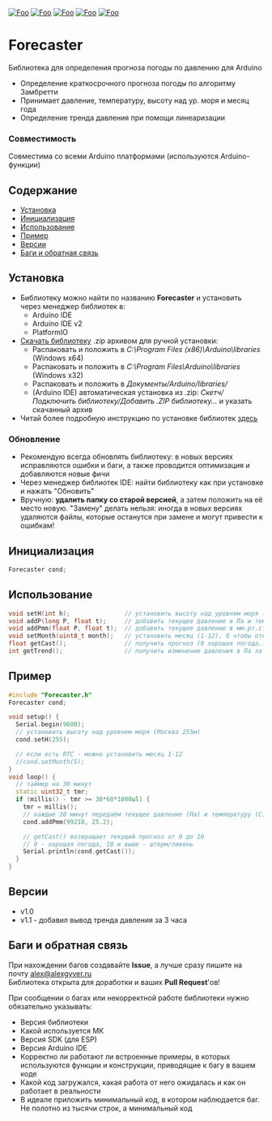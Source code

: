 [![Foo](https://img.shields.io/badge/Version-1.1-brightgreen.svg?style=flat-square)](#versions)
[![Foo](https://img.shields.io/badge/Website-AlexGyver.ru-blue.svg?style=flat-square)](https://alexgyver.ru/)
[![Foo](https://img.shields.io/badge/%E2%82%BD$%E2%82%AC%20%D0%9D%D0%B0%20%D0%BF%D0%B8%D0%B2%D0%BE-%D1%81%20%D1%80%D1%8B%D0%B1%D0%BA%D0%BE%D0%B9-orange.svg?style=flat-square)](https://alexgyver.ru/support_alex/)
[![Foo](https://img.shields.io/badge/README-ENGLISH-blueviolet.svg?style=flat-square)](https://github-com.translate.goog/GyverLibs/Forecaster?_x_tr_sl=ru&_x_tr_tl=en) 
[![Foo](https://img.shields.io/badge/ПОДПИСАТЬСЯ-НА%20ОБНОВЛЕНИЯ-brightgreen.svg?style=social&logo=telegram&color=blue)](https://t.me/GyverLibs)


# Forecaster
Библиотека для определения прогноза погоды по давлению для Arduino
- Определение краткосрочного прогноза погоды по алгоритму Замбретти
- Принимает давление, температуру, высоту над ур. моря и месяц года
- Определение тренда давления при помощи линеаризации

### Совместимость
Совместима со всеми Arduino платформами (используются Arduino-функции)

## Содержание
- [Установка](#install)
- [Инициализация](#init)
- [Использование](#usage)
- [Пример](#example)
- [Версии](#versions)
- [Баги и обратная связь](#feedback)

<a id="install"></a>
## Установка
- Библиотеку можно найти по названию **Forecaster** и установить через менеджер библиотек в:
    - Arduino IDE
    - Arduino IDE v2
    - PlatformIO
- [Скачать библиотеку](https://github.com/GyverLibs/Forecaster/archive/refs/heads/main.zip) .zip архивом для ручной установки:
    - Распаковать и положить в *C:\Program Files (x86)\Arduino\libraries* (Windows x64)
    - Распаковать и положить в *C:\Program Files\Arduino\libraries* (Windows x32)
    - Распаковать и положить в *Документы/Arduino/libraries/*
    - (Arduino IDE) автоматическая установка из .zip: *Скетч/Подключить библиотеку/Добавить .ZIP библиотеку…* и указать скачанный архив
- Читай более подробную инструкцию по установке библиотек [здесь](https://alexgyver.ru/arduino-first/#%D0%A3%D1%81%D1%82%D0%B0%D0%BD%D0%BE%D0%B2%D0%BA%D0%B0_%D0%B1%D0%B8%D0%B1%D0%BB%D0%B8%D0%BE%D1%82%D0%B5%D0%BA)
### Обновление
- Рекомендую всегда обновлять библиотеку: в новых версиях исправляются ошибки и баги, а также проводится оптимизация и добавляются новые фичи
- Через менеджер библиотек IDE: найти библиотеку как при установке и нажать "Обновить"
- Вручную: **удалить папку со старой версией**, а затем положить на её место новую. "Замену" делать нельзя: иногда в новых версиях удаляются файлы, которые останутся при замене и могут привести к ошибкам!


<a id="init"></a>
## Инициализация
```cpp
Forecaster cond;
```

<a id="usage"></a>
## Использование
```cpp
void setH(int h);               // установить высоту над уровнем моря (в метрах)
void addP(long P, float t);     // добавить текущее давление в Па и температуру в С (КАЖДЫЕ 30 МИНУТ), здесь же происходит расчёт
void addPmm(float P, float t);  // добавить текущее давление в мм.рт.ст и температуру в С (КАЖДЫЕ 30 МИНУТ)
void setMonth(uint8_t month);   // установить месяц (1-12), 0 чтобы отключить сезонность
float getCast();                // получить прогноз (0 хорошая погода... 10 ливень-шторм)
int getTrend();                 // получить изменение давления в Па за 3 часа
```

<a id="example"></a>
## Пример
```cpp
#include "Forecaster.h"
Forecaster cond;

void setup() {
  Serial.begin(9600);
  // установить высоту над уровнем моря (Москва 255м)
  cond.setH(255);

  // если есть RTC - можно установить месяц 1-12
  //cond.setMonth(5);
}
void loop() {
  // таймер на 30 минут  
  static uint32_t tmr;
  if (millis() - tmr >= 30*60*1000ul) {
    tmr = millis();
    // каждые 30 минут передаём текущее давление (Па) и температуру (С) с датчика
    cond.addPmm(99218, 25.2);

    // getCast() возвращает текущий прогноз от 0 до 10
    // 0 - хорошая погода, 10 и выше - шторм/ливень
    Serial.println(cond.getCast());
  }
}
```

<a id="versions"></a>
## Версии
- v1.0
- v1.1 - добавил вывод тренда давления за 3 часа

<a id="feedback"></a>
## Баги и обратная связь
При нахождении багов создавайте **Issue**, а лучше сразу пишите на почту [alex@alexgyver.ru](mailto:alex@alexgyver.ru)  
Библиотека открыта для доработки и ваших **Pull Request**'ов!


При сообщении о багах или некорректной работе библиотеки нужно обязательно указывать:
- Версия библиотеки
- Какой используется МК
- Версия SDK (для ESP)
- Версия Arduino IDE
- Корректно ли работают ли встроенные примеры, в которых используются функции и конструкции, приводящие к багу в вашем коде
- Какой код загружался, какая работа от него ожидалась и как он работает в реальности
- В идеале приложить минимальный код, в котором наблюдается баг. Не полотно из тысячи строк, а минимальный код
